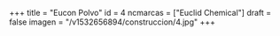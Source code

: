 +++
title = "Eucon Polvo"
id = 4
ncmarcas = ["Euclid Chemical"]
draft = false
imagen = "/v1532656894/construccion/4.jpg"
+++

<!--more-->
